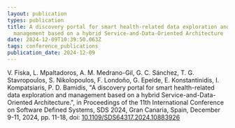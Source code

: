 ```yaml
---
layout: publication
types: publication
title: A discovery portal for smart health-related data exploration and
  management based on a hybrid Service-and-Data-Oriented Architecture
date: 2024-12-09T10:39:50.063Z
tags: conference_publications
publication_date: 2024-12-09
---
```

V. Fiska, L. Mpaltadoros, A. M. Medrano-Gil, G. C. Sánchez, T. G. Stavropoulos, S. Nikolopoulos, F. Londoño, G. Epelde, E. Konstantinidis, I. Kompatsiaris, P. D. Bamidis, "A discovery portal for smart health-related data exploration and management based on a hybrid Service-and-Data-Oriented Architecture.", in Proceedings of the 11th International Conference on Software Defined Systems, SDS 2024, Gran Canaria, Spain, December 9-11, 2024, pp. 11-18, doi: [10.1109/SDS64317.2024.10883926](https://ieeexplore.ieee.org/document/10883926)